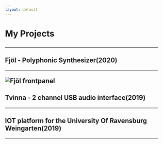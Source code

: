 ```yaml
---
layout: default
---
```


<h1> My Projects

<hr> 

<h2> Fjöl - Polyphonic Synthesizer(2020)
<hr> 
  
<img src="/assets/img/fjöl.png" alt="Fjöl frontpanel">




<h2> Tvinna - 2 channel USB audio interface(2019)
<hr> 




<h2> IOT platform for the University Of Ravensburg Weingarten(2019)
<hr> 
 

